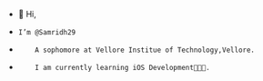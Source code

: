 - 👋 Hi, 
-     I’m @Samridh29
-         A sophomore at Vellore Institue of Technology,Vellore.
-         I am currently learning iOS Development👨🏻‍💻.

<!---
Samridh29/Samridh29 is a ✨ special ✨ repository because its `README.md` (this file) appears on your GitHub profile.
You can click the Preview link to take a look at your changes.
--->
      
